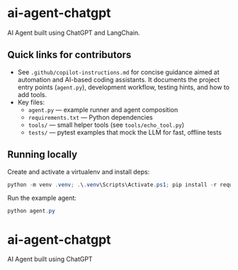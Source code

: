 # ai-agent-chatgpt

AI Agent built using ChatGPT and LangChain.

## Quick links for contributors

- See `.github/copilot-instructions.md` for concise guidance aimed at automation and AI-based coding assistants. It documents the project entry points (`agent.py`), development workflow, testing hints, and how to add tools.
- Key files:
  - `agent.py` — example runner and agent composition
  - `requirements.txt` — Python dependencies
  - `tools/` — small helper tools (see `tools/echo_tool.py`)
  - `tests/` — pytest examples that mock the LLM for fast, offline tests

## Running locally

Create and activate a virtualenv and install deps:

```powershell
python -m venv .venv; .\.venv\Scripts\Activate.ps1; pip install -r requirements.txt
```

Run the example agent:

```powershell
python agent.py
```
# ai-agent-chatgpt
AI Agent built using ChatGPT
